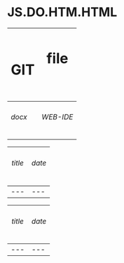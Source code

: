 
# JS.DO.HTM.HTML
|<h1>GIT<doc><docx><HTML>|<h1><htm>file<h6>|
|---|---|
|<h6>docx<h6>|<h6>WEB-IDE<h6>|

|<docx><h6>title<h6><docx>|<docx><h6>date<h6>|
|---|---|
|---|---|

|<docx><h6>title<h6><docx>|<docx><h6>date<h6>|
|---|---|
|---|---|
